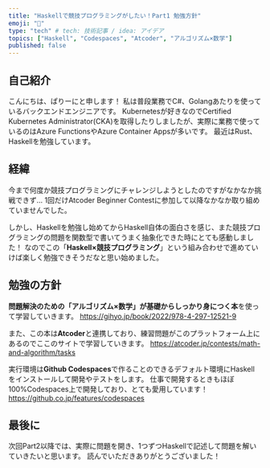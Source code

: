 ```yaml
---
title: "Haskellで競技プログラミングがしたい！Part1 勉強方針"
emoji: "🎉"
type: "tech" # tech: 技術記事 / idea: アイデア
topics: ["Haskell", "Codespaces", "Atcoder", "アルゴリズム×数学"]
published: false
---
```

## 自己紹介
こんにちは、ぱりーにと申します！
私は普段業務でC#、Golangあたりを使っているバックエンドエンジニアです。
Kubernetesが好きなのでCertified Kubernetes Administrator(CKA)を取得したりしましたが、実際に業務で使っているのはAzure FunctionsやAzure Container Appsが多いです。
最近はRust、Haskellを勉強しています。

## 経緯
今まで何度か競技プログラミングにチャレンジしようとしたのですがなかなか挑戦できず...
1回だけAtcoder Beginner Contestに参加して以降なかなか取り組めていませんでした。

しかし、Haskellを勉強し始めてからHaskell自体の面白さを感じ、また競技プログラミングの問題を関数型で書いてうまく抽象化できた時にとても感動しました！
なのでこの「**Haskell×競技プログラミング**」という組み合わせで進めていけば楽しく勉強できそうだなと思い始めました。

## 勉強の方針
**問題解決のための「アルゴリズム×数学」が基礎からしっかり身につく本**を使って学習していきます。
https://gihyo.jp/book/2022/978-4-297-12521-9

また、この本は**Atcoder**と連携しており、練習問題がこのプラットフォーム上にあるのでここのサイトで学習していきます。
https://atcoder.jp/contests/math-and-algorithm/tasks

実行環境は**Github Codespaces**で作ることのできるデフォルト環境にHaskellをインストールして開発やテストをします。
仕事で開発するときもほぼ100%Codespaces上で開発しており、とても愛用しています！
https://github.co.jp/features/codespaces

## 最後に
次回Part2以降では、実際に問題を開き、1つずつHaskellで記述して問題を解いていきたいと思います。
読んでいただきありがとうございました！